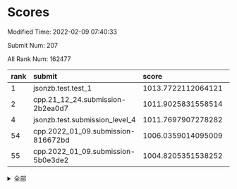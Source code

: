 # Scores

Modified Time: 2022-02-09 07:40:33

Submit Num: 207

All Rank Num: 162477

| rank |               submit               |       score        |       sigma        | pk_num |
| :--- | :--------------------------------- | :----------------- | :----------------- | :----- |
| 1    | jsonzb.test.test_1                 | 1013.7722112064121 | 0.8412654159593392 | 3138   |
| 2    | cpp.21_12_24.submission-2b2ea0d7   | 1011.9025831558514 | 0.7869611798561339 | 3136   |
| 4    | jsonzb.test.submission_level_4     | 1011.7697907278282 | 0.7831939040070541 | 3139   |
| 54   | cpp.2022_01_09.submission-816672bd | 1006.0359014095009 | 0.7247971102872316 | 3141   |
| 55   | cpp.2022_01_09.submission-5b0e3de2 | 1004.8205351538252 | 0.7248356074890263 | 3143   |


<details>
<summary>全部</summary>

| rank |                 submit                 |       score        |       sigma        | pk_num |
| :--- | :------------------------------------- | :----------------- | :----------------- | :----- |
| 1    | jsonzb.test.test_1                     | 1013.7722112064121 | 0.8412654159593392 | 3138   |
| 2    | cpp.21_12_24.submission-2b2ea0d7       | 1011.9025831558514 | 0.7869611798561339 | 3136   |
| 3    | gobigger.level_3.submission_level_3_43 | 1011.841577486119  | 0.7853002738618663 | 3141   |
| 4    | jsonzb.test.submission_level_4         | 1011.7697907278282 | 0.7831939040070541 | 3139   |
| 5    | gobigger.level_3.submission_level_3_22 | 1011.7353762941418 | 0.7767012301483284 | 3140   |
| 6    | gobigger.level_3.submission_level_3_18 | 1011.6397931967344 | 0.7711584241927939 | 3146   |
| 7    | gobigger.level_3.submission_level_3_19 | 1011.2495863121077 | 0.7893414073535134 | 3140   |
| 8    | gobigger.level_3.submission_level_3_38 | 1011.2349902114879 | 0.7724609648166625 | 3137   |
| 9    | gobigger.level_3.submission_level_3_40 | 1011.1534852595494 | 0.7498782274469591 | 3140   |
| 10   | gobigger.level_3.submission_level_3_29 | 1011.1283249351843 | 0.7743659596903256 | 3142   |
| 11   | gobigger.level_3.submission_level_3_33 | 1010.8747511289586 | 0.7693333887040721 | 3132   |
| 12   | gobigger.level_3.submission_level_3_21 | 1010.8524114781347 | 0.7430658225129189 | 3133   |
| 13   | gobigger.level_3.submission_level_3_27 | 1010.6925051521666 | 0.7890276118397704 | 3140   |
| 14   | gobigger.level_3.submission_level_3_48 | 1010.6313921900723 | 0.758029093182976  | 3136   |
| 15   | gobigger.level_3.submission_level_3_28 | 1010.6137019167044 | 0.7824388228538022 | 3138   |
| 16   | gobigger.level_3.submission_level_3_46 | 1010.6009039330728 | 0.7457089846324453 | 3135   |
| 17   | gobigger.level_3.submission_level_3_0  | 1010.5619459334598 | 0.7747238666401627 | 3137   |
| 18   | gobigger.level_3.submission_level_3_13 | 1010.5022804010707 | 0.7597464161424617 | 3137   |
| 19   | gobigger.level_3.submission_level_3_42 | 1010.3877372819636 | 0.7418985535125052 | 3134   |
| 20   | gobigger.level_3.submission_level_3_34 | 1010.351265862523  | 0.7623157477564169 | 3137   |
| 21   | gobigger.level_3.submission_level_3_5  | 1010.3388319018622 | 0.7428817458687071 | 3140   |
| 22   | gobigger.level_3.submission_level_3_16 | 1010.3084674018627 | 0.7803343265525949 | 3135   |
| 23   | gobigger.level_3.submission_level_3_41 | 1010.2914615350605 | 0.7596364219690235 | 3138   |
| 24   | gobigger.level_3.submission_level_3_15 | 1010.1854084379208 | 0.7780653596789165 | 3141   |
| 25   | gobigger.level_3.submission_level_3_11 | 1010.1472753819526 | 0.7635697542976299 | 3140   |
| 26   | gobigger.level_3.submission_level_3_39 | 1010.1174821772316 | 0.761137364107842  | 3145   |
| 27   | gobigger.level_3.submission_level_3_3  | 1010.0900468962542 | 0.7714693803801804 | 3141   |
| 28   | gobigger.level_3.submission_level_3_2  | 1010.0800931308411 | 0.7694502050009302 | 3136   |
| 29   | gobigger.level_3.submission_level_3_20 | 1010.0758728123793 | 0.7518175791578444 | 3135   |
| 30   | gobigger.level_3.submission_level_3_24 | 1010.0358181713985 | 0.7774047631138834 | 3144   |
| 31   | gobigger.level_3.submission_level_3_10 | 1010.0225829357394 | 0.7594847884124313 | 3142   |
| 32   | gobigger.level_3.submission_level_3_6  | 1009.8796588754899 | 0.7694093162729476 | 3145   |
| 33   | gobigger.level_3.submission_level_3_47 | 1009.8432899609494 | 0.7554025557888775 | 3148   |
| 34   | gobigger.level_3.submission_level_3_23 | 1009.7855768309582 | 0.7508376866722566 | 3139   |
| 35   | gobigger.level_3.submission_level_3_45 | 1009.7262218171091 | 0.7471989229164824 | 3137   |
| 36   | gobigger.level_3.submission_level_3_17 | 1009.724718933595  | 0.7739154072679978 | 3134   |
| 37   | gobigger.level_3.submission_level_3_7  | 1009.6912618875836 | 0.7467059482393971 | 3140   |
| 38   | gobigger.level_3.submission_level_3_30 | 1009.6871209742784 | 0.7605263974569649 | 3141   |
| 39   | gobigger.level_3.submission_level_3_36 | 1009.6773514884411 | 0.7779529585831535 | 3140   |
| 40   | gobigger.level_3.submission_level_3_26 | 1009.6467135185015 | 0.7482922520367508 | 3141   |
| 41   | gobigger.level_3.submission_level_3_31 | 1009.642865036641  | 0.7665842363837506 | 3139   |
| 42   | gobigger.level_3.submission_level_3_44 | 1009.6018225981937 | 0.7288060898698147 | 3138   |
| 43   | gobigger.level_3.submission_level_3_8  | 1009.5669558561297 | 0.7419077772319251 | 3134   |
| 44   | gobigger.level_3.submission_level_3_4  | 1009.5134398360726 | 0.7676911881744909 | 3137   |
| 45   | gobigger.level_3.submission_level_3_32 | 1009.497729797292  | 0.7484773766321744 | 3140   |
| 46   | gobigger.level_3.submission_level_3_14 | 1009.4748367609643 | 0.7517639035864264 | 3145   |
| 47   | gobigger.level_3.submission_level_3_9  | 1009.4207751403736 | 0.7638202447299591 | 3143   |
| 48   | gobigger.level_3.submission_level_3_25 | 1009.2736038478096 | 0.7538494094858013 | 3137   |
| 49   | gobigger.level_3.submission_level_3_12 | 1009.1566469953995 | 0.7637041408009418 | 3142   |
| 50   | gobigger.level_3.submission_level_3_1  | 1009.1444760304964 | 0.7551570669889824 | 3141   |
| 51   | gobigger.level_3.submission_level_3_35 | 1008.6391052553998 | 0.7519505760867822 | 3137   |
| 52   | gobigger.level_3.submission_level_3_49 | 1008.2808615395172 | 0.7361475146480239 | 3147   |
| 53   | gobigger.level_3.submission_level_3_37 | 1008.2324469282414 | 0.7458476193284445 | 3141   |
| 54   | cpp.2022_01_09.submission-816672bd     | 1006.0359014095009 | 0.7247971102872316 | 3141   |
| 55   | cpp.2022_01_09.submission-5b0e3de2     | 1004.8205351538252 | 0.7248356074890263 | 3143   |
| 56   | gobigger.level_1.submission_level_1_20 | 1004.3396564189213 | 0.7263304317452594 | 3143   |
| 57   | gobigger.level_1.submission_level_1_40 | 1004.3315862531487 | 0.7254340419846153 | 3143   |
| 58   | gobigger.level_1.submission_level_1_35 | 1004.2794024594751 | 0.7069924035599144 | 3146   |
| 59   | gobigger.level_1.submission_level_1_19 | 1004.1979592310122 | 0.7055121151780682 | 3140   |
| 60   | gobigger.level_1.submission_level_1_13 | 1004.1172003446684 | 0.719792799707743  | 3141   |
| 61   | gobigger.level_1.submission_level_1_28 | 1004.1016603431464 | 0.7157916076459876 | 3137   |
| 62   | gobigger.level_1.submission_level_1_21 | 1004.0963265309745 | 0.7144044455641858 | 3145   |
| 63   | gobigger.level_1.submission_level_1_31 | 1004.0727755148685 | 0.7199452392153414 | 3140   |
| 64   | gobigger.level_1.submission_level_1_30 | 1004.0632918118536 | 0.7226362027451338 | 3140   |
| 65   | gobigger.level_1.submission_level_1_43 | 1003.9981877417086 | 0.7118563802263242 | 3137   |
| 66   | gobigger.level_1.submission_level_1_42 | 1003.9267702196167 | 0.7226682791432825 | 3136   |
| 67   | gobigger.level_1.submission_level_1_1  | 1003.8293818536504 | 0.7291155776581174 | 3138   |
| 68   | gobigger.level_1.submission_level_1_34 | 1003.8232602160231 | 0.7161341182680588 | 3139   |
| 69   | gobigger.level_1.submission_level_1_18 | 1003.8132297074407 | 0.719777291572853  | 3143   |
| 70   | gobigger.level_1.submission_level_1_22 | 1003.8111213124276 | 0.7070537871971344 | 3136   |
| 71   | gobigger.level_1.submission_level_1_16 | 1003.8095678283935 | 0.7300857638354903 | 3139   |
| 72   | gobigger.level_1.submission_level_1_46 | 1003.8032284085605 | 0.7121179387407327 | 3138   |
| 73   | gobigger.level_1.submission_level_1_17 | 1003.695097948097  | 0.7172575301640685 | 3141   |
| 74   | gobigger.level_1.submission_level_1_5  | 1003.680394803648  | 0.7254643622298852 | 3138   |
| 75   | gobigger.level_1.submission_level_1_0  | 1003.6516748822772 | 0.7189080700644184 | 3139   |
| 76   | gobigger.level_1.submission_level_1_38 | 1003.6511867689168 | 0.7218944285775999 | 3137   |
| 77   | gobigger.level_1.submission_level_1_41 | 1003.6314749864383 | 0.7049291121044992 | 3144   |
| 78   | gobigger.level_1.submission_level_1_27 | 1003.4923685877493 | 0.7226463451301731 | 3137   |
| 79   | gobigger.level_1.submission_level_1_4  | 1003.4076948476678 | 0.7239742977593223 | 3143   |
| 80   | gobigger.level_1.submission_level_1_33 | 1003.389505709816  | 0.7119308162459373 | 3136   |
| 81   | gobigger.level_1.submission_level_1_14 | 1003.3788355935035 | 0.7259660157480473 | 3138   |
| 82   | gobigger.level_1.submission_level_1_10 | 1003.29199029998   | 0.7131065734677573 | 3142   |
| 83   | gobigger.level_1.submission_level_1_7  | 1003.2861863075383 | 0.713553288627896  | 3136   |
| 84   | gobigger.level_1.submission_level_1_45 | 1003.2686356434601 | 0.7167609733096789 | 3141   |
| 85   | gobigger.level_1.submission_level_1_36 | 1003.2523787710153 | 0.7150181131564427 | 3139   |
| 86   | gobigger.level_1.submission_level_1_9  | 1003.2086873423035 | 0.7263558676818297 | 3140   |
| 87   | gobigger.level_1.submission_level_1_29 | 1003.199553193136  | 0.7201020511604391 | 3141   |
| 88   | gobigger.level_1.submission_level_1_37 | 1003.1811023565256 | 0.7194553767904953 | 3138   |
| 89   | gobigger.level_1.submission_level_1_44 | 1003.1177629490894 | 0.7204330728954091 | 3142   |
| 90   | gobigger.level_1.submission_level_1_8  | 1003.0986317119998 | 0.7157563763985274 | 3133   |
| 91   | gobigger.level_1.submission_level_1_26 | 1003.0985702578973 | 0.7162104274430083 | 3135   |
| 92   | gobigger.level_1.submission_level_1_12 | 1003.0904559576196 | 0.7113447743702344 | 3140   |
| 93   | gobigger.level_1.submission_level_1_23 | 1003.0892321208721 | 0.7173497765178918 | 3139   |
| 94   | gobigger.level_1.submission_level_1_11 | 1002.9964438228083 | 0.7116739567520182 | 3145   |
| 95   | gobigger.level_1.submission_level_1_24 | 1002.962164044536  | 0.7112428489161557 | 3142   |
| 96   | gobigger.level_1.submission_level_1_39 | 1002.9341857859582 | 0.7146869578109732 | 3139   |
| 97   | gobigger.level_1.submission_level_1_48 | 1002.8839796613008 | 0.7232753330724613 | 3145   |
| 98   | gobigger.level_1.submission_level_1_15 | 1002.7056760766886 | 0.7177368951591194 | 3143   |
| 99   | gobigger.level_1.submission_level_1_3  | 1002.673163673864  | 0.7130114096811156 | 3141   |
| 100  | gobigger.level_1.submission_level_1_25 | 1002.4742821225187 | 0.7078527434133232 | 3139   |
| 101  | gobigger.level_1.submission_level_1_32 | 1002.4609815006013 | 0.7193120609421773 | 3139   |
| 102  | gobigger.level_1.submission_level_1_6  | 1002.3928513750093 | 0.7182726147607352 | 3143   |
| 103  | gobigger.level_1.submission_level_1_49 | 1002.272389545105  | 0.7150646256075238 | 3140   |
| 104  | gobigger.level_1.submission_level_1_47 | 1001.7316928628763 | 0.7129805900031778 | 3143   |
| 105  | gobigger.level_1.submission_level_1_2  | 1001.6551207449908 | 0.7153705400084106 | 3141   |
| 106  | gobigger.random.submission_random_49   | 997.1996693017221  | 0.7041956107011748 | 3140   |
| 107  | gobigger.random.submission_random_0    | 997.140042845445   | 0.7035397915772429 | 3140   |
| 108  | gobigger.random.submission_random_30   | 996.9560341268752  | 0.7097730340454442 | 3144   |
| 109  | gobigger.random.submission_random_27   | 996.8601868213686  | 0.6960276673621276 | 3141   |
| 110  | gobigger.random.submission_random_36   | 996.8018800003858  | 0.7090983998395249 | 3138   |
| 111  | gobigger.random.submission_random_16   | 996.6201330315249  | 0.7144226212120653 | 3137   |
| 112  | gobigger.random.submission_random_12   | 996.4588248907567  | 0.7102132486862361 | 3141   |
| 113  | gobigger.random.submission_random_21   | 996.4346964412861  | 0.7043103822970384 | 3142   |
| 114  | gobigger.random.submission_random_35   | 996.3957422595265  | 0.7100880990294524 | 3135   |
| 115  | gobigger.random.submission_random_48   | 996.3881776442475  | 0.7180064479454609 | 3143   |
| 116  | gobigger.random.submission_random_43   | 996.3738258965553  | 0.7050529271113342 | 3140   |
| 117  | gobigger.random.submission_random_44   | 996.3669514302306  | 0.7049586163650293 | 3140   |
| 118  | gobigger.random.submission_random_34   | 996.3586631868266  | 0.718109552185686  | 3140   |
| 119  | gobigger.random.submission_random_14   | 996.2555275083325  | 0.6973784731400838 | 3140   |
| 120  | gobigger.random.submission_random_19   | 996.1886659845536  | 0.7100486523992168 | 3143   |
| 121  | gobigger.random.submission_random_3    | 996.1589676383396  | 0.7046760383009566 | 3138   |
| 122  | gobigger.random.submission_random_8    | 996.0232262073264  | 0.7160047268584971 | 3141   |
| 123  | gobigger.random.submission_random_31   | 996.003764454184   | 0.7059192449695684 | 3139   |
| 124  | gobigger.random.submission_random_2    | 995.9523544641002  | 0.7094424218657164 | 3137   |
| 125  | gobigger.random.submission_random_24   | 995.8197832190093  | 0.7100726849739716 | 3140   |
| 126  | gobigger.random.submission_random_26   | 995.775782127145   | 0.708247548607866  | 3144   |
| 127  | gobigger.random.submission_random_6    | 995.7637375475314  | 0.7007789118162059 | 3145   |
| 128  | gobigger.random.submission_random_41   | 995.7559340048103  | 0.7123654340179886 | 3140   |
| 129  | gobigger.random.submission_random_47   | 995.7502580324746  | 0.7062017311930898 | 3143   |
| 130  | gobigger.random.submission_random_11   | 995.7461866588524  | 0.7165155692804126 | 3141   |
| 131  | gobigger.random.submission_random_17   | 995.7445149954003  | 0.7157985025769051 | 3142   |
| 132  | gobigger.random.submission_random_38   | 995.7442127892417  | 0.7269016716169767 | 3141   |
| 133  | gobigger.random.submission_random_29   | 995.6463552436145  | 0.717928208121787  | 3145   |
| 134  | gobigger.random.submission_random_46   | 995.5336690447875  | 0.7080663102931907 | 3138   |
| 135  | gobigger.random.submission_random_33   | 995.5188731041137  | 0.7084899217585269 | 3145   |
| 136  | gobigger.random.submission_random_42   | 995.5057448923176  | 0.7258861420162445 | 3134   |
| 137  | gobigger.random.submission_random_9    | 995.4772338268793  | 0.7063257399676278 | 3134   |
| 138  | gobigger.random.submission_random_1    | 995.4429448662379  | 0.7017864842851061 | 3143   |
| 139  | gobigger.random.submission_random_39   | 995.4048562060018  | 0.7214151026072647 | 3143   |
| 140  | gobigger.random.submission_random_4    | 995.3707141315805  | 0.719055216946503  | 3140   |
| 141  | gobigger.random.submission_random_7    | 995.3672707947248  | 0.7210184416467633 | 3137   |
| 142  | gobigger.random.submission_random_15   | 995.3537983477155  | 0.6934776831235295 | 3138   |
| 143  | gobigger.random.submission_random_40   | 995.3449330319397  | 0.7128249932322246 | 3135   |
| 144  | gobigger.random.submission_random_22   | 995.2998931092563  | 0.7260525575017424 | 3138   |
| 145  | gobigger.random.submission_random_28   | 995.2331548948245  | 0.7136263978862512 | 3139   |
| 146  | gobigger.random.submission_random_45   | 995.1362813121053  | 0.7128761067617431 | 3142   |
| 147  | gobigger.random.submission_random_23   | 995.1202498046482  | 0.715051306790044  | 3140   |
| 148  | gobigger.random.submission_random_37   | 994.9530659335577  | 0.7139606049172574 | 3139   |
| 149  | gobigger.random.submission_random_5    | 994.94298712505    | 0.7158173373902441 | 3137   |
| 150  | gobigger.random.submission_random_20   | 994.8918052033796  | 0.7234476990694919 | 3136   |
| 151  | gobigger.random.submission_random_10   | 994.7238125911673  | 0.7198493665814096 | 3135   |
| 152  | gobigger.random.submission_random_13   | 994.7131729770291  | 0.7288937787356227 | 3135   |
| 153  | gobigger.random.submission_random_32   | 994.640675050557   | 0.7275612135277846 | 3135   |
| 154  | gobigger.random.submission_random_18   | 994.6405177219183  | 0.7168470889405578 | 3138   |
| 155  | gobigger.random.submission_random_25   | 994.2435269618124  | 0.7133268744988017 | 3139   |
| 156  | gobigger.level_2.submission_level_2_31 | 993.5904212762543  | 0.7553170619121694 | 3142   |
| 157  | gobigger.level_2.submission_level_2_20 | 993.3092446628707  | 0.7452602959087864 | 3144   |
| 158  | gobigger.level_2.submission_level_2_24 | 993.2303615060499  | 0.7440853631455282 | 3140   |
| 159  | gobigger.level_2.submission_level_2_26 | 993.1823155219057  | 0.7287244356187861 | 3139   |
| 160  | gobigger.level_2.submission_level_2_12 | 993.0720779623372  | 0.7391131343427518 | 3142   |
| 161  | gobigger.level_2.submission_level_2_49 | 992.9315034581088  | 0.7329332137299462 | 3135   |
| 162  | gobigger.level_2.submission_level_2_4  | 992.9112803066149  | 0.7487817525103034 | 3136   |
| 163  | gobigger.level_2.submission_level_2_37 | 992.8895075246113  | 0.724984180979696  | 3139   |
| 164  | gobigger.level_2.submission_level_2_17 | 992.7801544840551  | 0.7229441591310983 | 3141   |
| 165  | gobigger.level_2.submission_level_2_40 | 992.7688928685631  | 0.7348451662962259 | 3139   |
| 166  | gobigger.level_2.submission_level_2_22 | 992.7685852295778  | 0.7381641496257912 | 3134   |
| 167  | gobigger.level_2.submission_level_2_8  | 992.7555091703168  | 0.725644859565873  | 3141   |
| 168  | gobigger.level_2.submission_level_2_0  | 992.6887917826444  | 0.7408353480231912 | 3139   |
| 169  | gobigger.level_2.submission_level_2_29 | 992.6617009496816  | 0.7372247672202455 | 3139   |
| 170  | gobigger.level_2.submission_level_2_36 | 992.6288821317307  | 0.7469752564768793 | 3145   |
| 171  | gobigger.level_2.submission_level_2_1  | 992.5963013266297  | 0.7458976910422227 | 3136   |
| 172  | gobigger.level_2.submission_level_2_42 | 992.57809973318    | 0.7447283222851296 | 3139   |
| 173  | gobigger.level_2.submission_level_2_7  | 992.1755386659275  | 0.7316714118100873 | 3139   |
| 174  | gobigger.level_2.submission_level_2_14 | 992.1601673677974  | 0.7529277620567316 | 3136   |
| 175  | gobigger.level_2.submission_level_2_16 | 992.1354917651936  | 0.7388491481959664 | 3137   |
| 176  | gobigger.level_2.submission_level_2_32 | 992.0860316846257  | 0.7429632701498684 | 3141   |
| 177  | gobigger.level_2.submission_level_2_25 | 992.0547174726416  | 0.7527962197123264 | 3140   |
| 178  | gobigger.level_2.submission_level_2_34 | 992.050807362672   | 0.7518888674125497 | 3141   |
| 179  | gobigger.level_2.submission_level_2_21 | 992.045933944965   | 0.7437940308666695 | 3138   |
| 180  | gobigger.level_2.submission_level_2_9  | 991.9872538463663  | 0.7483440716815047 | 3137   |
| 181  | gobigger.level_2.submission_level_2_23 | 991.9776414149935  | 0.7456602481800746 | 3138   |
| 182  | gobigger.level_2.submission_level_2_5  | 991.9756383981406  | 0.7517469081817345 | 3138   |
| 183  | gobigger.level_2.submission_level_2_47 | 991.9673501656629  | 0.7678777729955045 | 3141   |
| 184  | gobigger.level_2.submission_level_2_45 | 991.9259117547554  | 0.744402253990575  | 3139   |
| 185  | gobigger.level_2.submission_level_2_43 | 991.822470305243   | 0.7503879840025244 | 3139   |
| 186  | gobigger.level_2.submission_level_2_13 | 991.790073866771   | 0.7538859033164312 | 3139   |
| 187  | gobigger.level_2.submission_level_2_30 | 991.7829764620401  | 0.7407957553902537 | 3137   |
| 188  | gobigger.level_2.submission_level_2_33 | 991.6839872305272  | 0.7347597351148581 | 3139   |
| 189  | gobigger.level_2.submission_level_2_19 | 991.6663510194498  | 0.755309012728261  | 3141   |
| 190  | gobigger.level_2.submission_level_2_39 | 991.6446467568944  | 0.7390627093476284 | 3140   |
| 191  | gobigger.level_2.submission_level_2_41 | 991.476397066774   | 0.7546747169473619 | 3142   |
| 192  | gobigger.level_2.submission_level_2_27 | 991.4139102629629  | 0.7500503871235822 | 3141   |
| 193  | gobigger.level_2.submission_level_2_46 | 991.3710496681639  | 0.7484539648862327 | 3136   |
| 194  | gobigger.level_2.submission_level_2_38 | 991.3353590527734  | 0.7466745196344438 | 3137   |
| 195  | gobigger.level_2.submission_level_2_44 | 991.3304192575695  | 0.7622940338978903 | 3143   |
| 196  | gobigger.level_2.submission_level_2_3  | 991.3134571336154  | 0.7558111792700635 | 3137   |
| 197  | gobigger.level_2.submission_level_2_10 | 991.3042208404622  | 0.750958486192774  | 3148   |
| 198  | gobigger.level_2.submission_level_2_11 | 991.2282516303698  | 0.7537347434676184 | 3142   |
| 199  | gobigger.level_2.submission_level_2_15 | 991.2181868174152  | 0.7518422153266835 | 3141   |
| 200  | gobigger.level_2.submission_level_2_18 | 990.6974314778622  | 0.7667156618871243 | 3142   |
| 201  | gobigger.level_2.submission_level_2_48 | 990.3951476220932  | 0.7642303636559504 | 3145   |
| 202  | gobigger.level_2.submission_level_2_2  | 990.2772542967176  | 0.7786615465986912 | 3142   |
| 203  | gobigger.level_2.submission_level_2_6  | 990.1228398694809  | 0.7560554197100285 | 3143   |
| 204  | gobigger.level_2.submission_level_2_35 | 990.0389534631117  | 0.7899158675433094 | 3137   |
| 205  | gobigger.level_2.submission_level_2_28 | 989.8113192250013  | 0.7828970518353501 | 3142   |
| 206  | gobigger.none.submission_none_0        | 977.3339034242908  | 1.3643005870708929 | 3140   |
| 207  | gobigger.none.submission_none_1        | 977.0136905075866  | 1.450802491936645  | 3138   |

</details>